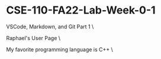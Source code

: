 # CSE-110-FA22-Lab-Week-0-1
VSCode, Markdown, and Git Part 1 \

Raphael's User Page \

My favorite programming language is C++ \